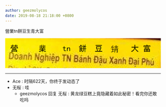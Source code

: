 ```yaml
---
author: geezmolycos
date: 2019-08-18 21:18:00 +0800
---
```

營業tn餅豆生青大富

![](/assets/images/qq-zone/2019-08-18-huanglong.png)

---

- Ace : 时隔622天，你终于发动态了
- 无桜 : 哇
  - geezmolycos 回复 无桜 : 黄龙绿豆糕上竟隐藏着如此秘密！看完你还敢吃吗
